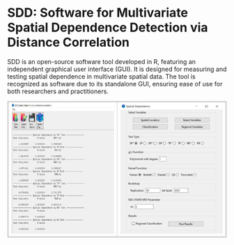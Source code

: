 # SDD: Software for Multivariate Spatial Dependence Detection via Distance Correlation
SDD is an open-source software tool developed in R, featuring an independent graphical user interface (GUI). It is designed for measuring and testing spatial dependence in multivariate spatial data. The tool is recognized as software due to its standalone GUI, ensuring ease of use for both researchers and practitioners.

<div align="center">
  <table cellpadding="10" cellspacing="0" style="border: 2px solid lightgray; border-collapse: collapse;">
    <tr>
      <td align="center" style="border: 1px solid lightgray;">
        <img src="paper/SDD3.jpg" width="300" height="300">
      </td>
      <td align="center" style="border: 1px solid lightgray;">
        <img src="paper/SDD2.jpg" width="300" height="300">
      </td>
    </tr>
  </table>
</div>
